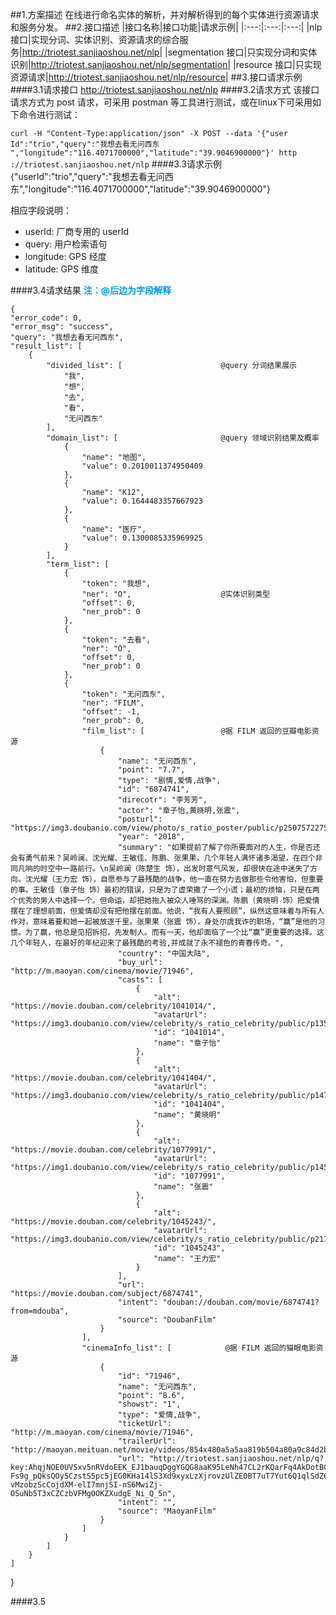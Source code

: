 ##1.方案描述
    在线进行命名实体的解析，并对解析得到的每个实体进行资源请求和服务分发。
##2.接口描述
|接口名称|接口功能|请求示例|
|:---:|:---:|:---:|
|nlp 接口|实现分词、实体识别、资源请求的综合服务|http://triotest.sanjiaoshou.net/nlp|
|segmentation 接口|只实现分词和实体识别|http://triotest.sanjiaoshou.net/nlp/segmentation|
|resource 接口|只实现资源请求|http://triotest.sanjiaoshou.net/nlp/resource|
##3.接口请求示例
####3.1请求接口
    http://triotest.sanjiaoshou.net/nlp
####3.2请求方式
该接口请求方式为 post 请求，可采用 postman 等工具进行测试，或在linux下可采用如下命令进行测试：

`curl -H "Content-Type:application/json" -X POST --data '{"user
Id":"trio","query":"我想去看无问西东
","longitude":"116.4071700000","latitude":"39.9046900000"}' http
://triotest.sanjiaoshou.net/nlp`
####3.3请求示例
     {"userId":"trio","query":"我想去看无问西东","longitude":"116.4071700000","latitude":"39.9046900000"}

相应字段说明：

* userId: 厂商专用的 userId
* query: 用户检索语句
* longitude: GPS 经度
* latitude: GPS 维度

####3.4请求结果
**<font color=#0099ff>注：@后边为字段解释</font>**


    {
    "error_code": 0,
    "error_msg": "success",
    "query": "我想去看无问西东",
    "result_list": [
        {
            "divided_list": [                      @query 分词结果展示
                "我",
                "想",
                "去",
                "看",
                "无问西东"
            ],
            "domain_list": [                       @query 领域识别结果及概率
                {
                    "name": "地图",
                    "value": 0.2010011374950409
                },
                {
                    "name": "K12",
                    "value": 0.1644483357667923
                },
                {
                    "name": "医疗",
                    "value": 0.1300085335969925
                }
            ],
            "term_list": [
                {
                    "token": "我想",
                    "ner": "O",                    @实体识别类型
                    "offset": 0,
                    "ner_prob": 0
                },
                {
                    "token": "去看",
                    "ner": "O",
                    "offset": 0,
                    "ner_prob": 0
                },
                {
                    "token": "无问西东",
                    "ner": "FILM",
                    "offset": -1,
                    "ner_prob": 0,
                    "film_list": [                 @据 FILM 返回的豆瓣电影资源
                        {
                            "name": "无问西东",
                            "point": "7.7",
                            "type": "剧情,爱情,战争",
                            "id": "6874741",
                            "direcotr": "李芳芳",
                            "actor": "章子怡,黄晓明,张震",
                            "posturl": "https://img3.doubanio.com/view/photo/s_ratio_poster/public/p2507572275.jpg",
                            "year": "2018",
                            "summary": "如果提前了解了你所要面对的人生，你是否还会有勇气前来？吴岭澜、沈光耀、王敏佳、陈鹏、张果果，几个年轻人满怀诸多渴望，在四个非同凡响的时空中一路前行。\n吴岭澜（陈楚生 饰），出发时意气风发，却很快在途中迷失了方向。沈光耀（王力宏 饰），自愿参与了最残酷的战争，他一直在努力去做那些令他害怕，但重要的事。王敏佳（章子怡 饰）最初的错误，只是为了虚荣撒了一个小谎；最初的烦恼，只是在两个优秀的男人中选择一个。但命运，却把她拖入被众人唾骂的深渊。陈鹏（黄晓明 饰）把爱情摆在了理想前面，但爱情却没有把他摆在前面。他说，“我有人要照顾”，纵然这意味着与所有人作对，意味着要和她一起被放逐千里。张果果（张震 饰），身处尔虞我诈的职场，“赢”是他的习惯。为了赢，他总是见招拆招，先发制人。而有一天，他却面临了一个比“赢”更重要的选择。这几个年轻人，在最好的年纪迎来了最残酷的考验,并成就了永不褪色的青春传奇。",
                            "country": "中国大陆",
                            "buy_url": "http://m.maoyan.com/cinema/movie/71946",
                            "casts": [
                                {
                                    "alt": "https://movie.douban.com/celebrity/1041014/",
                                    "avatarUrl": "https://img3.doubanio.com/view/celebrity/s_ratio_celebrity/public/p1359895311.0.jpg",
                                    "id": "1041014",
                                    "name": "章子怡"
                                },
                                {
                                    "alt": "https://movie.douban.com/celebrity/1041404/",
                                    "avatarUrl": "https://img3.doubanio.com/view/celebrity/s_ratio_celebrity/public/p1472787652.32.jpg",
                                    "id": "1041404",
                                    "name": "黄晓明"
                                },
                                {
                                    "alt": "https://movie.douban.com/celebrity/1077991/",
                                    "avatarUrl": "https://img1.doubanio.com/view/celebrity/s_ratio_celebrity/public/p1453574419.48.jpg",
                                    "id": "1077991",
                                    "name": "张震"
                                },
                                {
                                    "alt": "https://movie.douban.com/celebrity/1045243/",
                                    "avatarUrl": "https://img3.doubanio.com/view/celebrity/s_ratio_celebrity/public/p21771.jpg",
                                    "id": "1045243",
                                    "name": "王力宏"
                                }
                            ],
                            "url": "https://movie.douban.com/subject/6874741",
                            "intent": "douban://douban.com/movie/6874741?from=mdouba",
                            "source": "DoubanFilm"
                        }
                    ],
                    "cinemaInfo_list": [            @据 FILM 返回的猫眼电影资源         
                        {
                            "id": "71946",
                            "name": "无问西东",
                            "point": "8.6",
                            "showst": "1",
                            "type": "爱情,战争",
                            "ticketUrl": "http://m.maoyan.com/cinema/movie/71946",
                            "trailerUrl": "http://maoyan.meituan.net/movie/videos/854x480a5a5aa819b504a80a9c84d2b03814feb.mp4",
                            "url": "http://triotest.sanjiaoshou.net/nlp/q?key:AhqjNOE0UVSxv5nRVdoEEK_EJ1bauqDggYGQG8aaK95LeNh47CL2rKQarFq4AkDotBC-Fs9g_pQksQOy5CzstS5pc5jEG0KHa14lS3Xd9xyxLzXjrovzUlZE0BT7uT7Yut6Q1qlSdZ6zNkQBW7L3PU74I6-vMzobzScCojdXM-elI7mnjSI-nS6MwiZj-OSuNb5T3xCZCzbVFMgOOKZXudgE_Ni_Q_5n",
                            "intent": "",
                            "source": "MaoyanFilm"
                        }
                    ]
                }
            ]
        }
    ]
}

####3.5